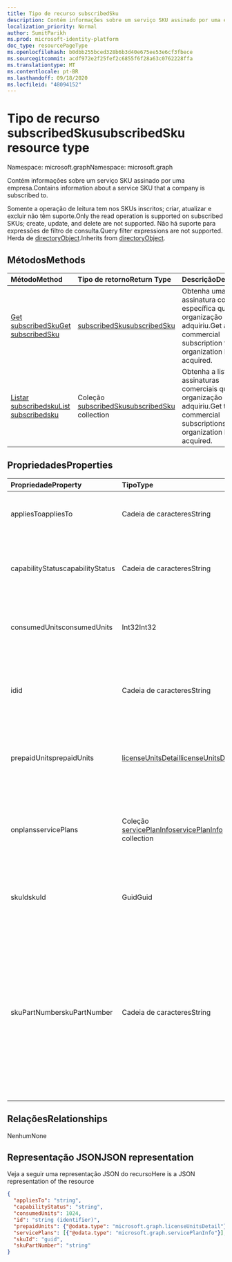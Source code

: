 ```yaml
---
title: Tipo de recurso subscribedSku
description: Contém informações sobre um serviço SKU assinado por uma empresa.
localization_priority: Normal
author: SumitParikh
ms.prod: microsoft-identity-platform
doc_type: resourcePageType
ms.openlocfilehash: b0dbb255bced328b6b3d40e675ee53e6cf3fbece
ms.sourcegitcommit: acdf972e2f25fef2c6855f6f28a63c0762228ffa
ms.translationtype: MT
ms.contentlocale: pt-BR
ms.lasthandoff: 09/18/2020
ms.locfileid: "48094152"
---
```

# <a name="subscribedsku-resource-type"></a><span data-ttu-id="ed413-103">Tipo de recurso subscribedSku</span><span class="sxs-lookup"><span data-stu-id="ed413-103">subscribedSku resource type</span></span>

<span data-ttu-id="ed413-104">Namespace: microsoft.graph</span><span class="sxs-lookup"><span data-stu-id="ed413-104">Namespace: microsoft.graph</span></span>

<span data-ttu-id="ed413-105">Contém informações sobre um serviço SKU assinado por uma empresa.</span><span class="sxs-lookup"><span data-stu-id="ed413-105">Contains information about a service SKU that a company is subscribed to.</span></span>

<span data-ttu-id="ed413-106">Somente a operação de leitura tem nos SKUs inscritos; criar, atualizar e excluir não têm suporte.</span><span class="sxs-lookup"><span data-stu-id="ed413-106">Only the read operation is supported on subscribed SKUs; create, update, and delete are not supported.</span></span> <span data-ttu-id="ed413-107">Não há suporte para expressões de filtro de consulta.</span><span class="sxs-lookup"><span data-stu-id="ed413-107">Query filter expressions are not supported.</span></span> <span data-ttu-id="ed413-108">Herda de [directoryObject](directoryobject.md).</span><span class="sxs-lookup"><span data-stu-id="ed413-108">Inherits from [directoryObject](directoryobject.md).</span></span>

## <a name="methods"></a><span data-ttu-id="ed413-109">Métodos</span><span class="sxs-lookup"><span data-stu-id="ed413-109">Methods</span></span>
| <span data-ttu-id="ed413-110">Método</span><span class="sxs-lookup"><span data-stu-id="ed413-110">Method</span></span>           | <span data-ttu-id="ed413-111">Tipo de retorno</span><span class="sxs-lookup"><span data-stu-id="ed413-111">Return Type</span></span>    |<span data-ttu-id="ed413-112">Descrição</span><span class="sxs-lookup"><span data-stu-id="ed413-112">Description</span></span>|
|:---------------|:--------|:----------|
|[<span data-ttu-id="ed413-113">Get subscribedSku</span><span class="sxs-lookup"><span data-stu-id="ed413-113">Get subscribedSku</span></span>](../api/subscribedsku-get.md) | [<span data-ttu-id="ed413-114">subscribedSku</span><span class="sxs-lookup"><span data-stu-id="ed413-114">subscribedSku</span></span>](subscribedsku.md) |<span data-ttu-id="ed413-115">Obtenha uma assinatura comercial específica que uma organização adquiriu.</span><span class="sxs-lookup"><span data-stu-id="ed413-115">Get a specific commercial subscription that an organization has acquired.</span></span>|
|[<span data-ttu-id="ed413-116">Listar subscribedsku</span><span class="sxs-lookup"><span data-stu-id="ed413-116">List subscribedsku</span></span>](../api/subscribedsku-list.md) | <span data-ttu-id="ed413-117">Coleção [subscribedSku](subscribedsku.md)</span><span class="sxs-lookup"><span data-stu-id="ed413-117">[subscribedSku](subscribedsku.md) collection</span></span> |<span data-ttu-id="ed413-118">Obtenha a lista de assinaturas comerciais que uma organização adquiriu.</span><span class="sxs-lookup"><span data-stu-id="ed413-118">Get the list of commercial subscriptions that an organization has acquired.</span></span>|

## <a name="properties"></a><span data-ttu-id="ed413-119">Propriedades</span><span class="sxs-lookup"><span data-stu-id="ed413-119">Properties</span></span>
| <span data-ttu-id="ed413-120">Propriedade</span><span class="sxs-lookup"><span data-stu-id="ed413-120">Property</span></span>     | <span data-ttu-id="ed413-121">Tipo</span><span class="sxs-lookup"><span data-stu-id="ed413-121">Type</span></span>   |<span data-ttu-id="ed413-122">Descrição</span><span class="sxs-lookup"><span data-stu-id="ed413-122">Description</span></span>|
|:---------------|:--------|:----------|
|<span data-ttu-id="ed413-123">appliesTo</span><span class="sxs-lookup"><span data-stu-id="ed413-123">appliesTo</span></span>|<span data-ttu-id="ed413-124">Cadeia de caracteres</span><span class="sxs-lookup"><span data-stu-id="ed413-124">String</span></span>| <span data-ttu-id="ed413-125">Por exemplo, “Usuário” ou “Empresa”.</span><span class="sxs-lookup"><span data-stu-id="ed413-125">For example, "User" or "Company".</span></span> |
|<span data-ttu-id="ed413-126">capabilityStatus</span><span class="sxs-lookup"><span data-stu-id="ed413-126">capabilityStatus</span></span>|<span data-ttu-id="ed413-127">Cadeia de caracteres</span><span class="sxs-lookup"><span data-stu-id="ed413-127">String</span></span>|  <span data-ttu-id="ed413-128">Os valores possíveis são: `Enabled`, `Warning`, `Suspended`, `Deleted`, `LockedOut`.</span><span class="sxs-lookup"><span data-stu-id="ed413-128">Possible values are: `Enabled`, `Warning`, `Suspended`, `Deleted`, `LockedOut`.</span></span> |
|<span data-ttu-id="ed413-129">consumedUnits</span><span class="sxs-lookup"><span data-stu-id="ed413-129">consumedUnits</span></span>|<span data-ttu-id="ed413-130">Int32</span><span class="sxs-lookup"><span data-stu-id="ed413-130">Int32</span></span>| <span data-ttu-id="ed413-131">O número de licenças que foram atribuídas.</span><span class="sxs-lookup"><span data-stu-id="ed413-131">The number of licenses that have been assigned.</span></span> |
|<span data-ttu-id="ed413-132">id</span><span class="sxs-lookup"><span data-stu-id="ed413-132">id</span></span>|<span data-ttu-id="ed413-133">Cadeia de caracteres</span><span class="sxs-lookup"><span data-stu-id="ed413-133">String</span></span>| <span data-ttu-id="ed413-134">O identificador exclusivo do objeto SKU assinado.</span><span class="sxs-lookup"><span data-stu-id="ed413-134">The unique identifier for the subscribed sku object.</span></span> <span data-ttu-id="ed413-135">Chave, não anulável.</span><span class="sxs-lookup"><span data-stu-id="ed413-135">Key, not nullable.</span></span> |
|<span data-ttu-id="ed413-136">prepaidUnits</span><span class="sxs-lookup"><span data-stu-id="ed413-136">prepaidUnits</span></span>|[<span data-ttu-id="ed413-137">licenseUnitsDetail</span><span class="sxs-lookup"><span data-stu-id="ed413-137">licenseUnitsDetail</span></span>](licenseunitsdetail.md)| <span data-ttu-id="ed413-138">Informações sobre o número e o status das licenças pré-pagas.</span><span class="sxs-lookup"><span data-stu-id="ed413-138">Information about the number and status of prepaid licenses.</span></span> |
|<span data-ttu-id="ed413-139">onplans</span><span class="sxs-lookup"><span data-stu-id="ed413-139">servicePlans</span></span>|<span data-ttu-id="ed413-140">Coleção [servicePlanInfo](serviceplaninfo.md)</span><span class="sxs-lookup"><span data-stu-id="ed413-140">[servicePlanInfo](serviceplaninfo.md) collection</span></span>| <span data-ttu-id="ed413-141">Informações sobre os planos do serviço que estão disponíveis com o SKU.</span><span class="sxs-lookup"><span data-stu-id="ed413-141">Information about the service plans that are available with the SKU.</span></span> <span data-ttu-id="ed413-142">Não anulável</span><span class="sxs-lookup"><span data-stu-id="ed413-142">Not nullable</span></span> |
|<span data-ttu-id="ed413-143">skuId</span><span class="sxs-lookup"><span data-stu-id="ed413-143">skuId</span></span>|<span data-ttu-id="ed413-144">Guid</span><span class="sxs-lookup"><span data-stu-id="ed413-144">Guid</span></span>| <span data-ttu-id="ed413-145">O identificador exclusivo (GUID) do SKU do serviço.</span><span class="sxs-lookup"><span data-stu-id="ed413-145">The unique identifier (GUID) for the service SKU.</span></span> |
|<span data-ttu-id="ed413-146">skuPartNumber</span><span class="sxs-lookup"><span data-stu-id="ed413-146">skuPartNumber</span></span>|<span data-ttu-id="ed413-147">Cadeia de caracteres</span><span class="sxs-lookup"><span data-stu-id="ed413-147">String</span></span>| <span data-ttu-id="ed413-148">O número de peça do SKU, por exemplo: "AAD_PREMIUM" ou "RMSBASIC".</span><span class="sxs-lookup"><span data-stu-id="ed413-148">The SKU part number; for example: "AAD_PREMIUM" or "RMSBASIC".</span></span> <span data-ttu-id="ed413-149">Para obter uma lista de assinaturas comerciais que uma organização adquiriu, consulte [list subscribedSkus](../api/subscribedsku-list.md).</span><span class="sxs-lookup"><span data-stu-id="ed413-149">To get a list of commercial subscriptions that an organization has acquired, see [List subscribedSkus](../api/subscribedsku-list.md).</span></span>|

## <a name="relationships"></a><span data-ttu-id="ed413-150">Relações</span><span class="sxs-lookup"><span data-stu-id="ed413-150">Relationships</span></span>
<span data-ttu-id="ed413-151">Nenhum</span><span class="sxs-lookup"><span data-stu-id="ed413-151">None</span></span>

## <a name="json-representation"></a><span data-ttu-id="ed413-152">Representação JSON</span><span class="sxs-lookup"><span data-stu-id="ed413-152">JSON representation</span></span>

<span data-ttu-id="ed413-153">Veja a seguir uma representação JSON do recurso</span><span class="sxs-lookup"><span data-stu-id="ed413-153">Here is a JSON representation of the resource</span></span>

<!--{
  "blockType": "resource",
  "optionalProperties": [],
  "keyProperty": "id",
  "baseType": "microsoft.graph.entity",
  "@odata.type": "microsoft.graph.subscribedSku",
  "@odata.annotations": [
    {
      "capabilities": {
        "skippable": false,
        "toppable": false,
        "countable": false,
        "expandable": false,
        "filterable": false,
        "referenceable": false,
        "selectable": false
      }
    }
  ]
}-->

```json
{
  "appliesTo": "string",
  "capabilityStatus": "string",
  "consumedUnits": 1024,
  "id": "string (identifier)",
  "prepaidUnits": {"@odata.type": "microsoft.graph.licenseUnitsDetail"},
  "servicePlans": [{"@odata.type": "microsoft.graph.servicePlanInfo"}],
  "skuId": "guid",
  "skuPartNumber": "string"
}

```
<!-- uuid: 8fcb5dbc-d5aa-4681-8e31-b001d5168d79
2015-10-25 14:57:30 UTC -->
<!-- {
  "type": "#page.annotation",
  "description": "subscribedSku resource",
  "keywords": "",
  "section": "documentation",
  "tocPath": ""
}-->


